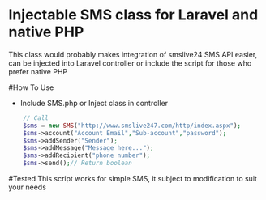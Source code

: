 # Injectable SMS class for Laravel and native PHP
This class would probably makes integration of smslive24 SMS API easier,  can be injected into Laravel controller or include the script for those who prefer native PHP


#How To Use

 - Include SMS.php or Inject class in controller

``` php
	// Call
	$sms = new SMS("http://www.smslive247.com/http/index.aspx");
	$sms->account("Account Email","Sub-account","password");
	$sms->addSender("Sender");
	$sms->addMessage("Message here...");
	$sms->addRecipient("phone number");
	$sms->send();// Return boolean

```
#Tested
This script works for simple SMS, it subject to modification to suit your needs
